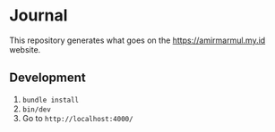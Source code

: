 # Journal

This repository generates what goes on the <https://amirmarmul.my.id> website.

## Development

1. `bundle install`
2. `bin/dev`
3. Go to `http://localhost:4000/`
